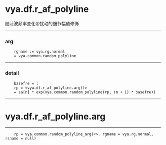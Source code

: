 # vya.df.r_af_polyline
随泛波频率变化带扰动的细节幅值修饰

---
### arg
```
	rgname := vya.rg.normal
	= vya.common.random_polyline
```
---
### detail
```
	basefre = :
	rp = <vya.df.r_af_polyline.arg()>
	= sa[n] * exp(vya.common.random_polyline(rp, (n + 1) * basefre))
```

***
# vya.df.r_af_polyline.arg
---
```
	rp = vya.common.random_polyline_arg(<>, rgname = vya.rg.normal, rsname = null)
```
